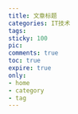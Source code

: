 ```yaml
---
title: 文章标题 
categories: IT技术
tags:
sticky: 100
pic:
comments: true
toc: true
expire: true
only:
- home
- category
- tag
---
```


